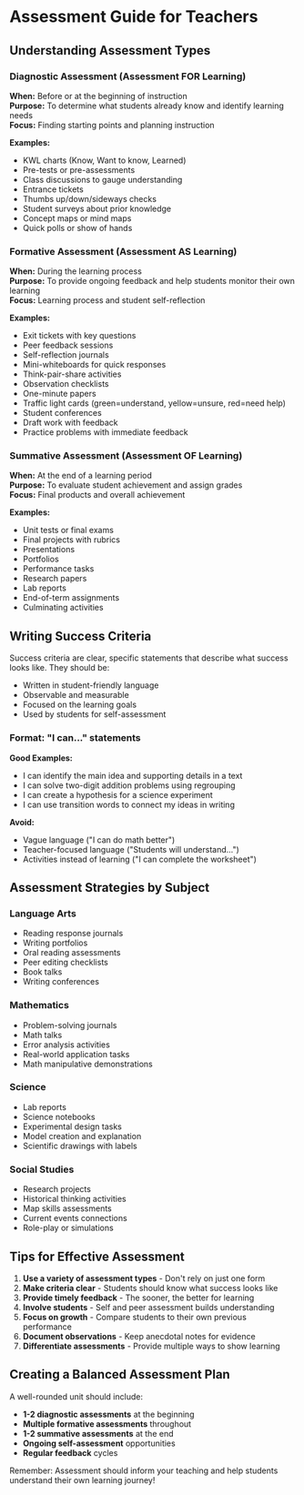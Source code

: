 # Assessment Guide for Teachers

## Understanding Assessment Types

### Diagnostic Assessment (Assessment FOR Learning)
**When:** Before or at the beginning of instruction  
**Purpose:** To determine what students already know and identify learning needs  
**Focus:** Finding starting points and planning instruction

**Examples:**
- KWL charts (Know, Want to know, Learned)
- Pre-tests or pre-assessments
- Class discussions to gauge understanding
- Entrance tickets
- Thumbs up/down/sideways checks
- Student surveys about prior knowledge
- Concept maps or mind maps
- Quick polls or show of hands

### Formative Assessment (Assessment AS Learning)
**When:** During the learning process  
**Purpose:** To provide ongoing feedback and help students monitor their own learning  
**Focus:** Learning process and student self-reflection

**Examples:**
- Exit tickets with key questions
- Peer feedback sessions
- Self-reflection journals
- Mini-whiteboards for quick responses
- Think-pair-share activities
- Observation checklists
- One-minute papers
- Traffic light cards (green=understand, yellow=unsure, red=need help)
- Student conferences
- Draft work with feedback
- Practice problems with immediate feedback

### Summative Assessment (Assessment OF Learning)
**When:** At the end of a learning period  
**Purpose:** To evaluate student achievement and assign grades  
**Focus:** Final products and overall achievement

**Examples:**
- Unit tests or final exams
- Final projects with rubrics
- Presentations
- Portfolios
- Performance tasks
- Research papers
- Lab reports
- End-of-term assignments
- Culminating activities

## Writing Success Criteria

Success criteria are clear, specific statements that describe what success looks like. They should be:
- Written in student-friendly language
- Observable and measurable
- Focused on the learning goals
- Used by students for self-assessment

### Format: "I can..." statements

**Good Examples:**
- I can identify the main idea and supporting details in a text
- I can solve two-digit addition problems using regrouping
- I can create a hypothesis for a science experiment
- I can use transition words to connect my ideas in writing

**Avoid:**
- Vague language ("I can do math better")
- Teacher-focused language ("Students will understand...")
- Activities instead of learning ("I can complete the worksheet")

## Assessment Strategies by Subject

### Language Arts
- Reading response journals
- Writing portfolios
- Oral reading assessments
- Peer editing checklists
- Book talks
- Writing conferences

### Mathematics
- Problem-solving journals
- Math talks
- Error analysis activities
- Real-world application tasks
- Math manipulative demonstrations

### Science
- Lab reports
- Science notebooks
- Experimental design tasks
- Model creation and explanation
- Scientific drawings with labels

### Social Studies
- Research projects
- Historical thinking activities
- Map skills assessments
- Current events connections
- Role-play or simulations

## Tips for Effective Assessment

1. **Use a variety of assessment types** - Don't rely on just one form
2. **Make criteria clear** - Students should know what success looks like
3. **Provide timely feedback** - The sooner, the better for learning
4. **Involve students** - Self and peer assessment builds understanding
5. **Focus on growth** - Compare students to their own previous performance
6. **Document observations** - Keep anecdotal notes for evidence
7. **Differentiate assessments** - Provide multiple ways to show learning

## Creating a Balanced Assessment Plan

A well-rounded unit should include:
- **1-2 diagnostic assessments** at the beginning
- **Multiple formative assessments** throughout
- **1-2 summative assessments** at the end
- **Ongoing self-assessment** opportunities
- **Regular feedback** cycles

Remember: Assessment should inform your teaching and help students understand their own learning journey!